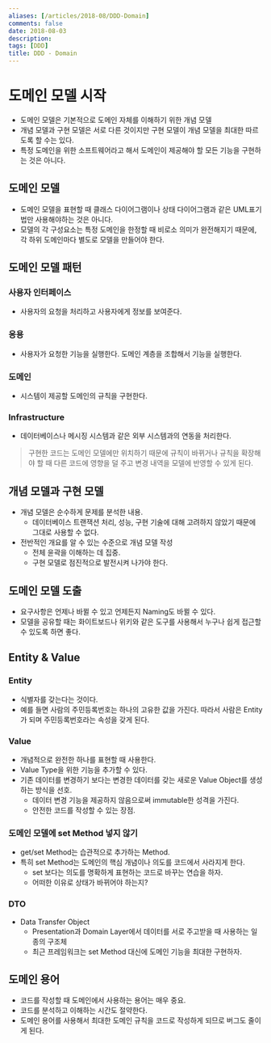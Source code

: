 ```yaml
---
aliases: [/articles/2018-08/DDD-Domain]
comments: false
date: 2018-08-03
description: 
tags: [DDD]
title: DDD - Domain
---
```

# 도메인 모델 시작
- 도메인 모델은 기본적으로 도메인 자체를 이해하기 위한 개념 모델
- 개념 모델과 구현 모델은 서로 다른 것이지만 구현 모델이 개념 모델을 최대한 따르도록 할 수는 있다.
- 특정 도메인을 위한 소프트웨어라고 해서 도메인이 제공해야 할 모든 기능을 구현하는 것은 아니다.

## 도메인 모델
- 도메인 모델을 표현할 때 클래스 다이어그램이나 상태 다이어그램과 같은 UML표기법만 사용해야하는 것은 아니다.
- 모델의 각 구성요소는 특정 도메인을 한정할 때 비로소 의미가 완전해지기 때문에, 각 하위 도메인마다 별도로 모델을 만들어야 한다.

## 도메인 모델 패턴
### 사용자 인터페이스
- 사용자의 요청을 처리하고 사용자에게 정보를 보여준다.

### 응용
- 사용자가 요청한 기능을 실행한다. 도메인 계층을 조합해서 기능을 실행한다.

### 도메인
- 시스템이 제공할 도메인의 규칙을 구현한다.

### Infrastructure
- 데이터베이스나 메시징 시스템과 같은 외부 시스템과의 연동을 처리한다.

> 구현한 코드는 도메인 모델에만 위치하기 때문에 규칙이 바뀌거나 규칙을 확장해야 할 때 다른 코드에 영향을 덜 주고 변경 내역을 모델에 반영할 수 있게 된다.


## 개념 모델과 구현 모델
- 개념 모델은 순수하게 문제를 분석한 내용.
    - 데이터베이스 트랜잭션 처리, 성능, 구현 기술에 대해 고려하지 않았기 때문에 그대로 사용할 수 없다.
- 전반적인 개요를 알 수 있는 수준으로 개념 모델 작성
    - 전체 윤곽을 이해하는 데 집중.
    - 구현 모델로 점진적으로 발전시켜 나가야 한다.


## 도메인 모델 도출
- 요구사항은 언제나 바뀔 수 있고 언제든지 Naming도 바뀔 수 있다.
- 모델을 공유할 때는 화이트보드나 위키와 같은 도구를 사용해서 누구나 쉽게 접근할 수 있도록 하면 좋다.

## Entity & Value
### Entity
- 식별자를 갖는다는 것이다.
- 예를 들면 사람의 주민등록번호는 하나의 고유한 값을 가진다. 따라서 사람은 Entity가 되며 주민등록번호라는 속성을 갖게 된다.

### Value
- 개념적으로 완전한 하나를 표현할 때 사용한다.
- Value Type을 위한 기능을 추가할 수 있다.
- 기존 데이터를 변경하기 보다는 변경한 데이터를 갖는 새로운 Value Object를 생성하는 방식을 선호.
    - 데이터 변경 기능을 제공하지 않음으로써 immutable한 성격을 가진다.
    - 안전한 코드를 작성할 수 있는 장점.


### 도메인 모델에 set Method 넣지 않기
- get/set Method는 습관적으로 추가하는 Method.
- 특히 set Method는 도메인의 핵심 개념이나 의도를 코드에서 사라지게 한다.
    - set 보다는 의도를 명확하게 표현하는 코드로 바꾸는 연습을 하자.
    - 어떠한 이유로 상태가 바뀌어야 하는지?

### DTO
- Data Transfer Object
    - Presentation과 Domain Layer에서 데이터를 서로 주고받을 때 사용하는 일종의 구조체
    - 최근 프레임워크는 set Method 대신에 도메인 기능을 최대한 구현하자.

## 도메인 용어
- 코드를 작성할 때 도메인에서 사용하는 용어는 매우 중요.
- 코드를 분석하고 이해하는 시간도 절약한다.
- 도메인 용어를 사용해서 최대한 도메인 규칙을 코드로 작성하게 되므로 버그도 줄이게 된다.

